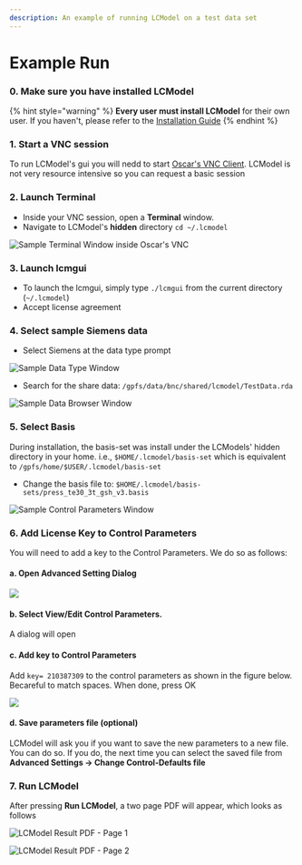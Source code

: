 ```yaml
---
description: An example of running LCModel on a test data set
---
```


# Example Run

### 0. Make sure you have installed LCModel

{% hint style="warning" %}
**Every user must install LCModel** for their own user. If you haven't, please refer to the [Installation Guide](lcmodel.md#installing-lcmodel-in-oscar) 
{% endhint %}

### 1. Start a VNC session

To run LCModel's gui you will nedd to start [Oscar's VNC Client](https://docs.ccv.brown.edu/oscar/connecting-to-oscar/vnc). LCModel is not very resource intensive so you can request a basic session

### 2. Launch Terminal 

* Inside your VNC session, open a **Terminal** window.
* Navigate to LCModel's **hidden** directory `cd ~/.lcmodel`

![Sample Terminal Window inside Oscar&apos;s VNC ](../.gitbook/assets/image%20%2810%29.png)

### 3. Launch lcmgui

* To launch the lcmgui, simply type `./lcmgui` from the current directory \(`~/.lcmodel`\)
* Accept license agreement

### 4. Select sample Siemens data 

* Select Siemens at the data type prompt

![Sample Data Type Window](../.gitbook/assets/image%20%2814%29.png)

* Search for the share data: `/gpfs/data/bnc/shared/lcmodel/TestData.rda` 

![Sample Data Browser Window](../.gitbook/assets/image%20%2811%29.png)

### 5. Select Basis

During installation, the basis-set was install under the LCModels' hidden directory in your home. i.e., `$HOME/.lcmodel/basis-set` which is equivalent to `/gpfs/home/$USER/.lcmodel/basis-set`

* Change the basis file to: `$HOME/.lcmodel/basis-sets/press_te30_3t_gsh_v3.basis`

![Sample Control Parameters Window](../.gitbook/assets/image%20%2813%29.png)

### 6. Add License Key to Control Parameters

You will need to add a key to the Control Parameters. We do so as follows:

#### a. Open Advanced Setting Dialog

![](../.gitbook/assets/untitled.png)

#### b. Select View/Edit Control Parameters. 

A dialog will open

#### c. Add key to Control Parameters

Add `key= 210387309` to the control parameters as shown in the figure below. Becareful to match spaces. When done, press OK

![](../.gitbook/assets/lc-model-params-with-key.png)

#### d. Save parameters file \(optional\)

LCModel will ask you if you want to save the new parameters to a new file. You can do so. If you do, the next time you can select the saved file from **Advanced Settings -&gt; Change Control-Defaults file**

### 7. Run LCModel

After pressing **Run LCModel**, a two page PDF will appear, which looks as follows

![LCModel Result PDF - Page 1](../.gitbook/assets/image%20%2812%29.png)

![LCModel Result PDF - Page 2](../.gitbook/assets/image%20%289%29.png)


